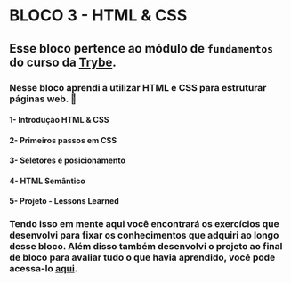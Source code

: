 # BLOCO 3 - HTML & CSS

## Esse bloco pertence ao módulo de `fundamentos` do curso da [Trybe](https://www.betrybe.com/).
### Nesse bloco aprendi a utilizar HTML e CSS para estruturar páginas web. 🧩

#### 1- Introdução HTML & CSS
#### 2- Primeiros passos em CSS
#### 3- Seletores e posicionamento
#### 4- HTML Semântico
#### 5- Projeto - Lessons Learned


 ### Tendo isso em mente aqui você encontrará os exercícios que desenvolvi para fixar os conhecimentos que adquiri ao longo desse bloco. Além disso também desenvolvi o projeto ao final de bloco para avaliar tudo o que havia aprendido, você pode acessa-lo [aqui](linkProjetoDoBloco).
